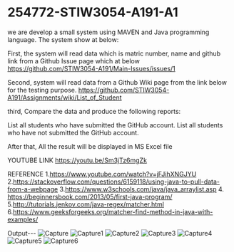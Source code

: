 # 254772-STIW3054-A191-A1

we are develop a small system using MAVEN and Java programming language. The system show at below:

First, the system will read data which is matric number, name and github link from a Github Issue page which at below
https://github.com/STIW3054-A191/Main-Issues/issues/1

Second, system will read data from a Github Wiki page from the link below for the testing purpose.
https://github.com/STIW3054-A191/Assignments/wiki/List_of_Student

third, Compare the data and produce the following reports:

List all students who have submitted the GitHub account. List all students who have not submitted the GitHub account.

After that, All the result will be displayed in MS Excel file


YOUTUBE LINK
https://youtu.be/Sm3jTz6mgZk


REFERENCE
1.https://www.youtube.com/watch?v=jFJihXNGJYU
2.https://stackoverflow.com/questions/6159118/using-java-to-pull-data-from-a-webpage
3.https://www.w3schools.com/java/java_arraylist.asp
4. https://beginnersbook.com/2013/05/first-java-program/
5.http://tutorials.jenkov.com/java-regex/matcher.html
6.https://www.geeksforgeeks.org/matcher-find-method-in-java-with-examples/

Output---
![Capture](https://user-images.githubusercontent.com/47937370/67482921-3c14c700-f697-11e9-9c2c-a06348e8873c.PNG)
![Capture1](https://user-images.githubusercontent.com/47937370/67482953-52228780-f697-11e9-80d0-697d6624c848.PNG)
![Capture2](https://user-images.githubusercontent.com/47937370/67482994-68c8de80-f697-11e9-9f5e-414d6acba64d.PNG)
![Capture3](https://user-images.githubusercontent.com/47937370/67483009-6fefec80-f697-11e9-83cc-19baf6db900b.PNG)
![Capture4](https://user-images.githubusercontent.com/47937370/67483107-a594d580-f697-11e9-9730-38a9622350ab.PNG)
![Capture5](https://user-images.githubusercontent.com/47937370/67483116-ab8ab680-f697-11e9-8f85-a4d3603d7c2e.PNG)
![Capture6](https://user-images.githubusercontent.com/47937370/67483118-ac234d00-f697-11e9-877f-db5866b57d75.PNG)
